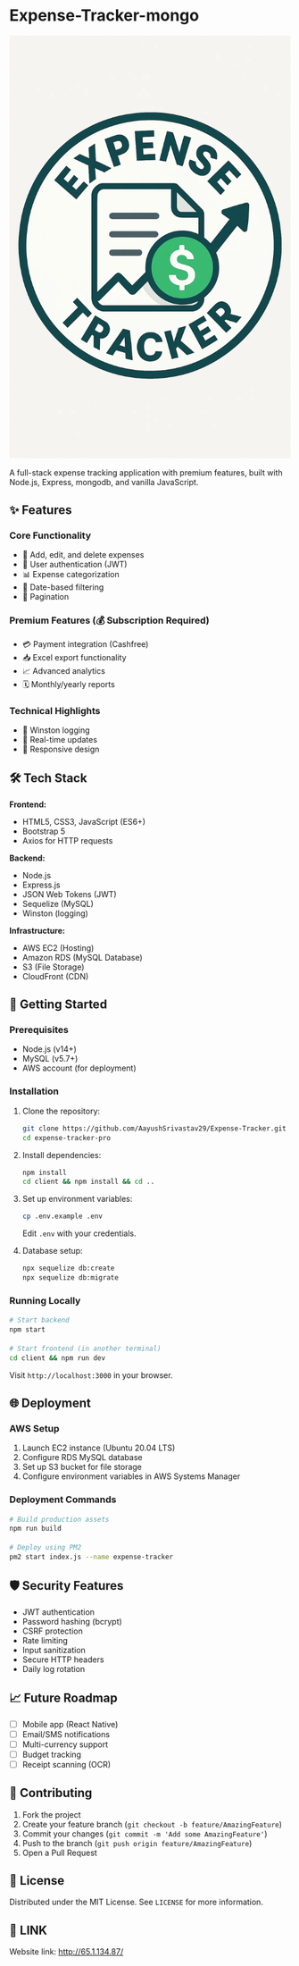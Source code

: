 # Expense-Tracker-mongo

![Expense Tracker Screenshot](/public/images/logo.webp)

A full-stack expense tracking application with premium features, built with Node.js, Express, mongodb, and vanilla JavaScript.

## ✨ Features

### Core Functionality
- 📝 Add, edit, and delete expenses
- 🔐 User authentication (JWT)
- 📊 Expense categorization
- 📅 Date-based filtering
- 🔢 Pagination

### Premium Features (💰 Subscription Required)
- 💳 Payment integration (Cashfree)
- 📥 Excel export functionality
- 📈 Advanced analytics
- 🗓 Monthly/yearly reports

### Technical Highlights

- 📝 Winston logging
- 🔄 Real-time updates
- 📱 Responsive design

## 🛠 Tech Stack

**Frontend:**  
- HTML5, CSS3, JavaScript (ES6+)  
- Bootstrap 5  
- Axios for HTTP requests  

**Backend:**  
- Node.js  
- Express.js  
- JSON Web Tokens (JWT)  
- Sequelize (MySQL)  
- Winston (logging)  

**Infrastructure:**  
- AWS EC2 (Hosting)  
- Amazon RDS (MySQL Database)  
- S3 (File Storage)  
- CloudFront (CDN)  

## 🚀 Getting Started

### Prerequisites
- Node.js (v14+)  
- MySQL (v5.7+)  
- AWS account (for deployment)  

### Installation
1. Clone the repository:
   ```bash
   git clone https://github.com/AayushSrivastav29/Expense-Tracker.git
   cd expense-tracker-pro
   ```

2. Install dependencies:
   ```bash
   npm install
   cd client && npm install && cd ..
   ```

3. Set up environment variables:
   ```bash
   cp .env.example .env
   ```
   Edit `.env` with your credentials.

4. Database setup:
   ```bash
   npx sequelize db:create
   npx sequelize db:migrate
   ```

### Running Locally
```bash
# Start backend
npm start

# Start frontend (in another terminal)
cd client && npm run dev
```

Visit `http://localhost:3000` in your browser.

## 🌐 Deployment

### AWS Setup
1. Launch EC2 instance (Ubuntu 20.04 LTS)
2. Configure RDS MySQL database
3. Set up S3 bucket for file storage
4. Configure environment variables in AWS Systems Manager

### Deployment Commands
```bash
# Build production assets
npm run build

# Deploy using PM2
pm2 start index.js --name expense-tracker
```


## 🛡 Security Features

- JWT authentication
- Password hashing (bcrypt)
- CSRF protection
- Rate limiting
- Input sanitization
- Secure HTTP headers
- Daily log rotation

## 📈 Future Roadmap

- [ ] Mobile app (React Native)
- [ ] Email/SMS notifications
- [ ] Multi-currency support
- [ ] Budget tracking
- [ ] Receipt scanning (OCR)

## 🤝 Contributing

1. Fork the project
2. Create your feature branch (`git checkout -b feature/AmazingFeature`)
3. Commit your changes (`git commit -m 'Add some AmazingFeature'`)
4. Push to the branch (`git push origin feature/AmazingFeature`)
5. Open a Pull Request

## 📜 License

Distributed under the MIT License. See `LICENSE` for more information.

## 📧 LINK

Website link: http://65.1.134.87/
